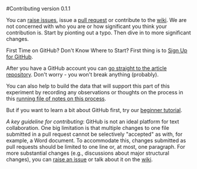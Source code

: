 #Contributing
version 0.1.1

You can [raise issues](https://github.com/ASU-CPI/github-experiment/issues), issue a [pull request](https://github.com/ASU-CPI/github-experiment/pulls) or contribute to the [wiki](https://github.com/ASU-CPI/github-experiment/wiki). We are not concerned with who you are or how significant you think your contribution is. Start by pionting out a typo. Then dive in to more significant changes.

First Time on GitHub? Don't Know Where to Start? First thing is to [Sign Up for GitHub](https://github.com/join).

After you have a GitHub account you can [go straight to the article repository](https://github.com/ASU-CPI/github-experiment/edit/master/article). Don't worry - you won't break anything (probably).

You can also help to build the data that will support this  part of this experiment by recording any observations or thoughts on the process in this [running file of notes on this process](https://github.com/ASU-CPI/github-experiment/blob/master/notes.md).

But if you want to learn a bit about GitHub first, try our [beginner tutorial](http://nextpolicychallenge.github.io/tutorial.html).

*A key guideline for contributing*: GitHub is not an ideal platform for text collaboration. One big limitation is that multiple changes to one file submitted in a pull request cannot be selectively "accepted" as with, for example, a Word document. To accommodate this, changes submitted as pull requests should be limited to one line or, at most, one paragraph. For more substantial changes (e.g., discussions about major structural changes), you can [raise an issue](https://github.com/ASU-CPI/github-experiment/issues) or talk about it on the [wiki](https://github.com/ASU-CPI/github-experiment/wiki). 
